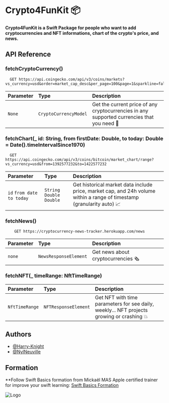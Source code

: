 
# Crypto4FunKit 📦

**Crypto4FunKit is a Swift Package for people who want to add cryptocurrencies and NFT informations, chart of the crypto's price, and news.**


## API Reference


### fetchCryptoCurrency()
```http
  GET https://api.coingecko.com/api/v3/coins/markets?vs_currency=usd&order=market_cap_desc&per_page=100&page=1&sparkline=false&price_change_percentage=%271h%2C%2024h%2C%207d
```

| Parameter | Type     | Description                |
| :-------- | :------- | :------------------------- |
| `None` | `CryptoCurrencyModel` |Get the current price of any cryptocurrencies in any supported currencies that you need 🤑 |


### fetchChart(_ id: String, from firstDate: Double, to today: Double = Date().timeIntervalSince1970)

```http
  GET https://api.coingecko.com/api/v3/coins/bitcoin/market_chart/range?vs_currency=usd&from=1392577232&to=1422577232
```

| Parameter | Type     | Description                       |
| :-------- | :------- | :-------------------------------- |
| `id` `from date` `to today` | `String` `Double` `Double` | Get historical market data include price, market cap, and 24h volume within a range of timestamp (granularity auto) 📈|


### fetchNews()

```http 
    GET https://cryptocurrency-news-tracker.herokuapp.com/news
```

| Parameter | Type     | Description                       |
| :-------- | :------- | :-------------------------------- |
| `none`      | `NewsResponseElement` |  Get news about cryptocurrencies 🗞 |

### fetchNFT(_ timeRange: NftTimeRange)

| Parameter | Type     | Description                       |
| :-------- | :------- | :-------------------------------- |
| `NftTimeRange` | `NFTResponseElement` |  Get NFT with time parameters for see daily, weekly... NFT projects growing or crashing 💥 |



## Authors

- [@Harry-Knight](https://www.github.com/harry-knight)
- [@NylNeuville](https://github.com/NylNeuville)

## Formation

**Follow Swift Basics formation from Mickaël MAS Apple certified trainer for improve your swift learning: [Swift Basics Formation](https://www.apprendre-swiftui.fr/offre-swift-basics?sa=sa0025889476017fbbabc3366b1fa16ab30f469b99)

![Logo](https://user-images.githubusercontent.com/63256761/185762269-af1fd215-21bc-4072-baa3-8aa553955a28.png)


